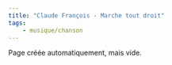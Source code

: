 ```yaml
---
title: "Claude François - Marche tout droit"
tags:
    - musique/chanson
---
```


Page créée automatiquement, mais vide.
